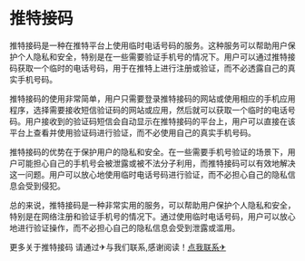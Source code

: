 # 推特接码

推特接码是一种在推特平台上使用临时电话号码的服务。这种服务可以帮助用户保护个人隐私和安全，特别是在一些需要验证手机号的情况下。用户可以通过推特接码获取一个临时的电话号码，用于在推特上进行注册或验证，而不必透露自己的真实手机号码。

推特接码的使用非常简单，用户只需要登录推特接码的网站或使用相应的手机应用程序，选择需要接收短信验证码的网站或应用，然后就可以获取一个临时的电话号码。用户接收到的验证码短信会自动显示在推特接码的平台上，用户可以直接在该平台上查看并使用验证码进行验证，而不必使用自己的真实手机号码。

推特接码的优势在于保护用户的隐私和安全。在一些需要手机号验证的场景下，用户可能担心自己的手机号会被泄露或被不法分子利用，而推特接码可以有效地解决这一问题。用户可以放心地使用临时电话号码进行验证，而不必担心自己的隐私信息会受到侵犯。

总的来说，推特接码是一种非常实用的服务，可以帮助用户保护个人隐私和安全，特别是在网络注册和验证手机号的情况下。通过使用临时电话号码，用户可以放心地进行验证操作，而不必担心自己的隐私信息会受到泄露或滥用。

更多关于推特接码 请通过✈与我们联系,感谢阅读！[点我联系✈](https://web.k02.cc)